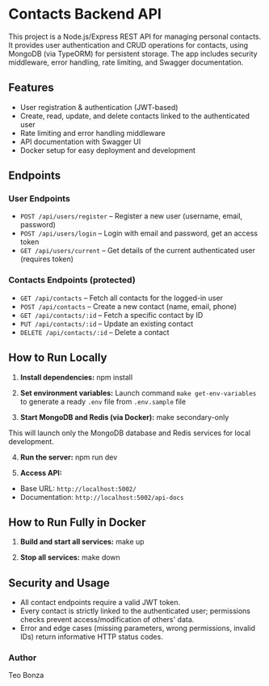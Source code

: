 # Contacts Backend API

This project is a Node.js/Express REST API for managing personal contacts. It provides user authentication and CRUD operations for contacts, using MongoDB (via TypeORM) for persistent storage. The app includes security middleware, error handling, rate limiting, and Swagger documentation.

## Features

- User registration & authentication (JWT-based)
- Create, read, update, and delete contacts linked to the authenticated user
- Rate limiting and error handling middleware
- API documentation with Swagger UI
- Docker setup for easy deployment and development

## Endpoints

### User Endpoints
- `POST /api/users/register` – Register a new user (username, email, password)
- `POST /api/users/login` – Login with email and password, get an access token
- `GET /api/users/current` – Get details of the current authenticated user (requires token)

### Contacts Endpoints (protected)
- `GET /api/contacts` – Fetch all contacts for the logged-in user
- `POST /api/contacts` – Create a new contact (name, email, phone)
- `GET /api/contacts/:id` – Fetch a specific contact by ID
- `PUT /api/contacts/:id` – Update an existing contact
- `DELETE /api/contacts/:id` – Delete a contact

## How to Run Locally

1. **Install dependencies:**
npm install

2. **Set environment variables:**
Launch command `make get-env-variables` to generate a ready `.env` file from `.env.sample` file

3. **Start MongoDB and Redis (via Docker):**
make secondary-only

This will launch only the MongoDB database and Redis services for local development.

4. **Run the server:**
npm run dev

5. **Access API:**
- Base URL: `http://localhost:5002/`
- Documentation: `http://localhost:5002/api-docs`

## How to Run Fully in Docker

1. **Build and start all services:**
make up

2. **Stop all services:**
make down

## Security and Usage

- All contact endpoints require a valid JWT token.
- Every contact is strictly linked to the authenticated user; permissions checks prevent access/modification of others' data.
- Error and edge cases (missing parameters, wrong permissions, invalid IDs) return informative HTTP status codes.

### Author
Teo Bonza